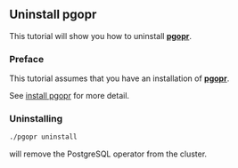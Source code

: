 ## Uninstall pgopr

This tutorial will show you how to uninstall [**pgopr**](https://github.com/pgopr/pgopr).

### Preface

This tutorial assumes that you have an installation of [**pgopr**](https://github.com/pgopr/pgopr).

See [install pgopr](./01_install_operator.md) for more detail.

### Uninstalling

```bash
./pgopr uninstall
```

will remove the PostgreSQL operator from the cluster.

